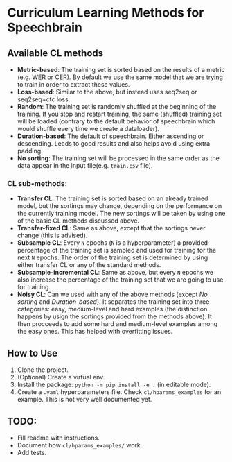 # Curriculum Learning Methods for Speechbrain

## Available CL methods

- **Metric-based**: The training set is sorted based on the results of a metric (e.g. WER or CER). By default we use the same model that we are trying to train in order to extract these values.
- **Loss-based**: Similar to the above, but instead uses seq2seq or seq2seq+ctc loss.
- **Random**: The training set is randomly shuffled at the beginning of the training. If you stop and restart training, the same (shuffled) training set will be loaded (contrary to the default behavior of speechbrain which would shuffle every time we create a dataloader).
- **Duration-based**: The default of speechbrain. Either ascending or descending. Leads to good results and also helps avoid using extra padding.
- **No sorting**: The training set will be processed in the same order as the data appear in the input file(e.g. `train.csv` file).

### CL sub-methods:

- **Transfer CL**: The training set is sorted based on an already trained model, but the sortings may change, depending on the performance on the currently training model. The new sortings will be taken by using one of the basic CL methods discussed above.
- **Transfer-fixed CL**: Same as above, except that the sortings never change (this is advised).
- **Subsample CL**: Every `N` epochs (`N` is a hyperparameter) a provided percentage of the training set is sampled and used for training for the next `N` epochs. The order of the training set is determined by using either transfer CL or any of the standard methods.
- **Subsample-incremental CL**: Same as above, but every `N` epochs we also increase the percentage of the training set that we are going to use for training.
- **Noisy CL**: Can we used with any of the above methods (except *No sorting* and *Duration-based*). It separates the training set into three categories: easy, medium-level and hard examples (the distinction happens by usign the sortings provided from the methods above). It then procceeds to add some hard and medium-level examples among the easy ones. This has helped with overfitting issues.


## How to Use

1. Clone the project.
2. (Optional) Create a virtual env.
3. Install the package: `python -m pip install -e .` (in editable mode).
4. Create a `.yaml` hyperparameters file. Check `cl/hparams_examples` for an example. This is not very well documented yet.

## TODO:

- Fill readme with instructions.
- Document how `cl/hparams_examples/` work.
- Add tests.
